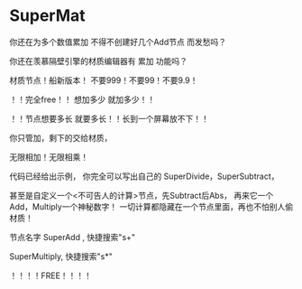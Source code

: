 # SuperMat
你还在为多个数值累加 不得不创建好几个Add节点 而发愁吗？

你还在羡慕隔壁引擎的材质编辑器有 累加 功能吗？

材质节点！船新版本！ 不要999！不要99！不要9.9！

！！完全free！！ 想加多少 就加多少！！ 

！！节点想要多长 就要多长！！长到一个屏幕放不下！！

你只管加，剩下的交给材质， 

无限相加！无限相乘！

代码已经给出示例， 你完全可以写出自己的 SuperDivide，SuperSubtract， 

甚至是自定义一个<不可告人的计算>节点，先Subtract后Abs， 再来它一个Add，Multiply一个神秘数字！ 一切计算都隐藏在一个节点里面，再也不怕别人偷材质！


节点名字 SuperAdd , 快捷搜索"s+"

SuperMultiply, 快捷搜索"s*"

！！！！FREE！！！！

